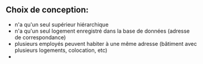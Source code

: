 ## Choix de conception:

- n'a qu'un seul supérieur hiérarchique
- n'a qu'un seul logement enregistré dans la base de données (adresse de correspondance)
- plusieurs employés peuvent habiter à une même adresse (bâtiment avec plusieurs logements, colocation, etc)
-  